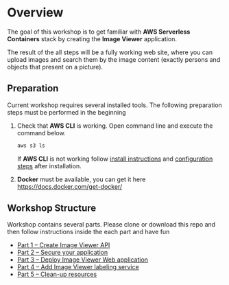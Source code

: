 # Overview

The goal of this workshop is to get familiar with **AWS Serverless Containers** stack by creating the **Image Viewer** application.

The result of the all steps will be a fully working web site, where you can upload images and search them by the image content (exactly persons and objects that present on a picture).

## Preparation

Current workshop requires several installed tools. The following preparation steps must be performed in the beginning

1. Check that **AWS CLI** is working. Open command line and execute the command below.

    ```sh
    aws s3 ls
    ```

    If **AWS CLI** is not working follow [install instructions](https://docs.aws.amazon.com/cli/latest/userguide/install-cliv2.html) and [configuration steps](https://docs.aws.amazon.com/cli/latest/userguide/cli-chap-configure.html) after installation.

2. **Docker** must be available, you can get it here <https://docs.docker.com/get-docker/>

## Workshop Structure

Workshop contains several parts. Please clone or download this repo and then follow instructions inside the each part and have fun

* [Part 1 – Create Image Viewer API](docs/part1/part.md)
* [Part 2 – Secure your application](docs/part2/part.md)
* [Part 3 – Deploy Image Viewer Web application](docs/part3/part.md)
* [Part 4 – Add Image Viewer labeling service](docs/part4/part.md)
* [Part 5 – Clean-up resources](docs/part5/part.md)

